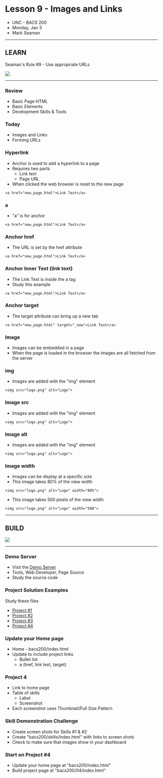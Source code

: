 # Lesson 9 - Images and Links

* UNC - BACS 200
* Monday, Jan 3
* Mark Seaman

---

## LEARN

Seaman's Rule #9 - Use appropriate URLs

![](img/Bear_Logo.png)

---

### Review
* Basic Page HTML
* Basic Elements
* Development Skills & Tools


### Today
* Images and Links
* Forming URLs


### Hyperlink
* Anchor is used to add a hyperlink to a page
* Requires two parts
    * Link text
    * Page URL
* When clicked the web browser is reset to the new page

```
<a href="new_page.html">Link Text</a>
```


### a
* "a" is for anchor

```
<a href="new_page.html">Link Text</a>
```


### Anchor href
* The URL is set by the href attribute

```
<a href="new_page.html">Link Text</a>
```


### Anchor Inner Text (link text)
* The Link Text is inside the a tag
* Study this example

```
<a href="new_page.html">Link Text</a>
```


### Anchor target
* The target attribute can bring up a new tab

```
<a href="new_page.html" target="_new">Link Text</a>
```


### Image
* Images can be embedded in a page
* When the page is loaded in the browser the images are all fetched from the server

### img
* Images are added with the "img" element

```
<img src="logo.png" alt="Logo">
```


### Image src
* Images are added with the "img" element

```
<img src="logo.png" alt="Logo">
```

### Image alt
* Images are added with the "img" element

```
<img src="logo.png" alt="Logo">
```

### Image width
* Images can be display at a specific size
* This image takes 80% of the view width

```
<img src="logo.png" alt="Logo" width="80%">
```

* This image takes 500 pixels of the view width

```
<img src="logo.png" alt="Logo" width="500">
```


---

## BUILD

![](img/Bear_Logo.png)

---

### Demo Server
* Visit the [Demo Server](https://unco-bacs.org/bacs200/04)
* Tools, Web Developer, Page Source
* Study the source code


### Project Solution Examples

Study these files

* [Project #1](https://unco-bacs.org)
* [Project #2](https://unco-bacs.org/bacs200/02)
* [Project #3](https://unco-bacs.org/bacs200/03)
* [Project #4](https://unco-bacs.org/bacs200/04)


### Update your Home page
* Home - bacs200/index.html
* Update to include project links
    * Bullet list
    * a (href, link text, target)
    

### Project 4
* Link to home page
* Table of skills
    * Label
    * Screenshot
* Each screenshot uses Thumbnail/Full Size Pattern




### Skill Demonstration Challenge
* Create screen shots for Skills #1 & #2
* Create "bacs200/skills/index.html" with links to screen shots
* Check to make sure that images show in your dashboard


### Start on Project #4
* Update your home page at "bacs200/index.html"
* Build project page at "bacs200/04/index.html"

